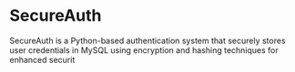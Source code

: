 # SecureAuth
SecureAuth is a Python-based authentication system that securely stores user credentials in MySQL using encryption and hashing techniques for enhanced securit
